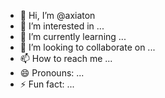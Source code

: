 - 👋 Hi, I’m @axiaton
- 👀 I’m interested in ...
- 🌱 I’m currently learning ...
- 💞️ I’m looking to collaborate on ...
- 📫 How to reach me ...
- 😄 Pronouns: ...
- ⚡ Fun fact: ...

<!---
axiaton/axiaton is a ✨ special ✨ repository because its `README.md` (this file) appears on your GitHub profile.
You can click the Preview link to take a look at your changes.
--->
